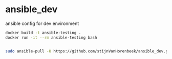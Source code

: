 # ansible_dev
ansible config for dev environment

```sh
docker build -t ansible-testing .
docker run -it --rm ansible-testing bash


sudo ansible-pull -U https://github.com/stijnVanHorenbeek/ansible_dev.git -vv
```
